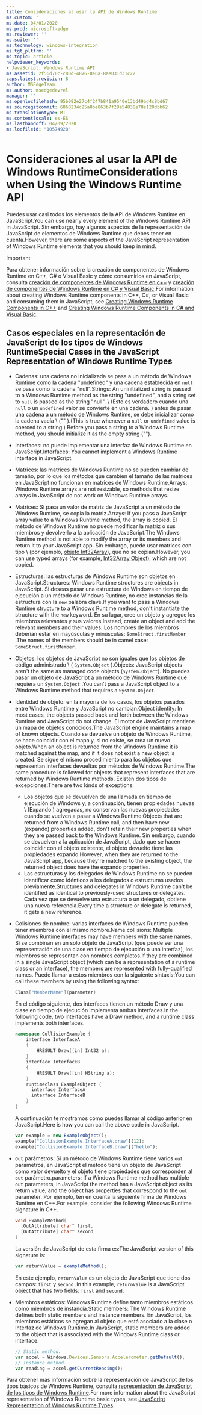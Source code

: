 ```yaml
---
title: Consideraciones al usar la API de Windows Runtime
ms.custom: ''
ms.date: 04/01/2020
ms.prod: microsoft-edge
ms.reviewer: ''
ms.suite: ''
ms.technology: windows-integration
ms.tgt_pltfrm: ''
ms.topic: article
helpviewer_keywords:
- JavaScript, Windows Runtime API
ms.assetid: 2f56d70c-c80d-4876-8e6a-8ae031d31c22
caps.latest.revision: 8
author: MSEdgeTeam
ms.author: msedgedevrel
manager: ''
ms.openlocfilehash: 95b082e27c4f247b841a9540e13bd49bd4c8bd67
ms.sourcegitcommit: 6860234c25a8be863b7f29a54838e78e120dbb62
ms.translationtype: MT
ms.contentlocale: es-ES
ms.lasthandoff: 04/09/2020
ms.locfileid: "10574928"
---
```

# <span data-ttu-id="7be20-102">Consideraciones al usar la API de Windows Runtime</span><span class="sxs-lookup"><span data-stu-id="7be20-102">Considerations when Using the Windows Runtime API</span></span>  

<span data-ttu-id="7be20-103">Puedes usar casi todos los elementos de la API de Windows Runtime en JavaScript.</span><span class="sxs-lookup"><span data-stu-id="7be20-103">You can use nearly every element of the Windows Runtime API in JavaScript.</span></span>  <span data-ttu-id="7be20-104">Sin embargo, hay algunos aspectos de la representación de JavaScript de elementos de Windows Runtime que debes tener en cuenta.</span><span class="sxs-lookup"><span data-stu-id="7be20-104">However, there are some aspects of the JavaScript representation of Windows Runtime elements that you should keep in mind.</span></span>  

> [!IMPORTANT]
> <span data-ttu-id="7be20-105">Para obtener información sobre la creación de componentes de Windows Runtime en C++, C# o Visual Basic y cómo consumirlos en JavaScript, consulta [creación de componentes de Windows Runtime en c++][WindowsUwpComponentsCreatingCpp] y [creación de componentes de Windows Runtime en C# y Visual Basic][WindowsUwpComponentsCreatingCsharpVb].</span><span class="sxs-lookup"><span data-stu-id="7be20-105">For information about creating Windows Runtime components in C++, C#, or Visual Basic and consuming them in JavaScript, see [Creating Windows Runtime Components in C++][WindowsUwpComponentsCreatingCpp] and [Creating Windows Runtime Components in C# and Visual Basic][WindowsUwpComponentsCreatingCsharpVb].</span></span>  

## <span data-ttu-id="7be20-106">Casos especiales en la representación de JavaScript de los tipos de Windows Runtime</span><span class="sxs-lookup"><span data-stu-id="7be20-106">Special Cases in the JavaScript Representation of Windows Runtime Types</span></span>  

*   <span data-ttu-id="7be20-107">Cadenas: una cadena no inicializada se pasa a un método de Windows Runtime como la cadena "undefined" y una cadena establecida en `null` se pasa como la cadena "null".</span><span class="sxs-lookup"><span data-stu-id="7be20-107">Strings: An uninitialized string is passed to a Windows Runtime method as the string "undefined", and a string set to `null` is passed as the string "null".</span></span>  <span data-ttu-id="7be20-108">\ (Esto es verdadero cuando una `null` o un `undefined` valor se convierte en una cadena. \) antes de pasar una cadena a un método de Windows Runtime, se debe inicializar como la cadena vacía \ ("" \).</span><span class="sxs-lookup"><span data-stu-id="7be20-108">\(This is true whenever a `null` or `undefined` value is coerced to a string.\)  Before you pass a string to a Windows Runtime method, you should initialize it as the empty string \(""\).</span></span>  
*   <span data-ttu-id="7be20-109">Interfaces: no puede implementar una interfaz de Windows Runtime en JavaScript.</span><span class="sxs-lookup"><span data-stu-id="7be20-109">Interfaces: You cannot implement a Windows Runtime interface in JavaScript.</span></span>  
*   <span data-ttu-id="7be20-110">Matrices: las matrices de Windows Runtime no se pueden cambiar de tamaño, por lo que los métodos que cambien el tamaño de las matrices en JavaScript no funcionan en matrices de Windows Runtime.</span><span class="sxs-lookup"><span data-stu-id="7be20-110">Arrays: Windows Runtime arrays are not resizable, so methods that resize arrays in JavaScript do not work on Windows Runtime arrays.</span></span>  
*   <span data-ttu-id="7be20-111">Matrices: Si pasa un valor de matriz de JavaScript a un método de Windows Runtime, se copia la matriz.</span><span class="sxs-lookup"><span data-stu-id="7be20-111">Arrays: If you pass a JavaScript array value to a Windows Runtime method, the array is copied.</span></span>  <span data-ttu-id="7be20-112">El método de Windows Runtime no puede modificar la matriz o sus miembros y devolverlo a la aplicación de JavaScript.</span><span class="sxs-lookup"><span data-stu-id="7be20-112">The Windows Runtime method is not able to modify the array or its members and return it to your JavaScript app.</span></span>  <span data-ttu-id="7be20-113">Sin embargo, puede usar matrices con tipo \ (por ejemplo, [objeto Int32Array][MDNInt32array]\), que no se copian.</span><span class="sxs-lookup"><span data-stu-id="7be20-113">However, you can use typed arrays \(for example, [Int32Array Object][MDNInt32array]\), which are not copied.</span></span>  
*   <span data-ttu-id="7be20-114">Estructuras: las estructuras de Windows Runtime son objetos en JavaScript.</span><span class="sxs-lookup"><span data-stu-id="7be20-114">Structures: Windows Runtime structures are objects in JavaScript.</span></span>  <span data-ttu-id="7be20-115">Si deseas pasar una estructura de Windows en tiempo de ejecución a un método de Windows Runtime, no cree instancias de la estructura con la `new` palabra clave.</span><span class="sxs-lookup"><span data-stu-id="7be20-115">If you want to pass a Windows Runtime structure to a Windows Runtime method, don't instantiate the structure with the `new` keyword.</span></span>  <span data-ttu-id="7be20-116">En su lugar, cree un objeto y agregue los miembros relevantes y sus valores.</span><span class="sxs-lookup"><span data-stu-id="7be20-116">Instead, create an object and add the relevant members and their values.</span></span>  <span data-ttu-id="7be20-117">Los nombres de los miembros deberían estar en mayúsculas y minúsculas: `SomeStruct.firstMember` .</span><span class="sxs-lookup"><span data-stu-id="7be20-117">The names of the members should be in camel case: `SomeStruct.firstMember`.</span></span>  
*   <span data-ttu-id="7be20-118">Objetos: los objetos de JavaScript no son iguales que los objetos de código administrado \ ( `System.Object` \).</span><span class="sxs-lookup"><span data-stu-id="7be20-118">Objects: JavaScript objects aren't the same as managed code objects \(`System.Object`\).</span></span>  <span data-ttu-id="7be20-119">No puedes pasar un objeto de JavaScript a un método de Windows Runtime que requiera un `System.Object` .</span><span class="sxs-lookup"><span data-stu-id="7be20-119">You can't pass a JavaScript object to a Windows Runtime method that requires a `System.Object`.</span></span>  
*   <span data-ttu-id="7be20-120">Identidad de objeto: en la mayoría de los casos, los objetos pasados entre Windows Runtime y JavaScript no cambian.</span><span class="sxs-lookup"><span data-stu-id="7be20-120">Object identity: In most cases, the objects passed back and forth between the Windows Runtime and JavaScript do not change.</span></span>  <span data-ttu-id="7be20-121">El motor de JavaScript mantiene un mapa de objetos conocidos.</span><span class="sxs-lookup"><span data-stu-id="7be20-121">The JavaScript engine maintains a map of known objects.</span></span>  <span data-ttu-id="7be20-122">Cuando se devuelve un objeto de Windows Runtime, se hace coincidir con el mapa y, si no existe, se crea un nuevo objeto.</span><span class="sxs-lookup"><span data-stu-id="7be20-122">When an object is returned from the Windows Runtime it is matched against the map, and if it does not exist a new object is created.</span></span>  <span data-ttu-id="7be20-123">Se sigue el mismo procedimiento para los objetos que representan interfaces devueltas por métodos de Windows Runtime.</span><span class="sxs-lookup"><span data-stu-id="7be20-123">The same procedure is followed for objects that represent interfaces that are returned by Windows Runtime methods.</span></span>  <span data-ttu-id="7be20-124">Existen dos tipos de excepciones:</span><span class="sxs-lookup"><span data-stu-id="7be20-124">There are two kinds of exceptions:</span></span>  

    *   <span data-ttu-id="7be20-125">Los objetos que se devuelven de una llamada en tiempo de ejecución de Windows y, a continuación, tienen propiedades nuevas \ (Expando \) agregadas, no conservan las nuevas propiedades cuando se vuelven a pasar a Windows Runtime.</span><span class="sxs-lookup"><span data-stu-id="7be20-125">Objects that are returned from a Windows Runtime call, and then have new \(expando\) properties added, don't retain their new properties when they are passed back to the Windows Runtime.</span></span>  <span data-ttu-id="7be20-126">Sin embargo, cuando se devuelven a la aplicación de JavaScript, dado que se hacen coincidir con el objeto existente, el objeto devuelto tiene las propiedades expando.</span><span class="sxs-lookup"><span data-stu-id="7be20-126">However, when they are returned to the JavaScript app, because they're matched to the existing object, the returned object does have the expando properties.</span></span>  
    *   <span data-ttu-id="7be20-127">Las estructuras y los delegados de Windows Runtime no se pueden identificar como idénticos a los delegados o estructuras usados previamente.</span><span class="sxs-lookup"><span data-stu-id="7be20-127">Structures and delegates in Windows Runtime can't be identified as identical to previously-used structures or delegates.</span></span>  <span data-ttu-id="7be20-128">Cada vez que se devuelve una estructura o un delegado, obtiene una nueva referencia.</span><span class="sxs-lookup"><span data-stu-id="7be20-128">Every time a structure or delegate is returned, it gets a new reference.</span></span>  

*   <span data-ttu-id="7be20-129">Colisiones de nombre: varias interfaces de Windows Runtime pueden tener miembros con el mismo nombre.</span><span class="sxs-lookup"><span data-stu-id="7be20-129">Name collisions: Multiple Windows Runtime interfaces may have members with the same names.</span></span>  <span data-ttu-id="7be20-130">Si se combinan en un solo objeto de JavaScript (que puede ser una representación de una clase en tiempo de ejecución o una interfaz), los miembros se representan con nombres completos.</span><span class="sxs-lookup"><span data-stu-id="7be20-130">If they are combined in a single JavaScript object (which can be a representation of a runtime class or an interface), the members are represented with fully-qualified names.</span></span>  <span data-ttu-id="7be20-131">Puede llamar a estos miembros con la siguiente sintaxis:</span><span class="sxs-lookup"><span data-stu-id="7be20-131">You can call these members by using the following syntax:</span></span>  
    
    ```cpp
    Class["MemberName"](parameter)
    ```  
    
    <span data-ttu-id="7be20-132">En el código siguiente, dos interfaces tienen un método Draw y una clase en tiempo de ejecución implementa ambas interfaces.</span><span class="sxs-lookup"><span data-stu-id="7be20-132">In the following code, two interfaces have a Draw method, and a runtime class implements both interfaces.</span></span>  
    
    ```cpp
    namespace CollisionExample {
        interface InterfaceA
        {
            HRESULT Draw([in] Int32 a);
        }
        interface InterfaceB
        {
            HRESULT Draw([in] HString a);
        }
        runtimeclass ExampleObject {
          interface InterfaceA
          interface InterfaceB
        }
    }
    ```  
    
    <span data-ttu-id="7be20-133">A continuación te mostramos cómo puedes llamar al código anterior en JavaScript.</span><span class="sxs-lookup"><span data-stu-id="7be20-133">Here is how you can call the above code in JavaScript.</span></span>  
    
    ```javascript
    var example = new ExampleObject();
    example["CollisionExample.InterfaceA.draw"](12);
    example["CollisionExample.InterfaceB.draw"]("hello");
    ```  
    
*   `Out` <span data-ttu-id="7be20-134">parámetros: Si un método de Windows Runtime tiene varios `out` parámetros, en JavaScript el método tiene un objeto de JavaScript como valor devuelto y el objeto tiene propiedades que corresponden al `out` parámetro.</span><span class="sxs-lookup"><span data-stu-id="7be20-134">parameters: If a Windows Runtime method has multiple `out` parameters, in JavaScript the method has a JavaScript object as its return value, and the object has properties that correspond to the `out` parameter.</span></span>  <span data-ttu-id="7be20-135">Por ejemplo, ten en cuenta la siguiente firma de Windows Runtime en C++.</span><span class="sxs-lookup"><span data-stu-id="7be20-135">For example, consider the following Windows Runtime signature in C++.</span></span>  
    
    ```cpp
    void ExampleMethod(
      [OutAttribute] char^ first,
      [OutAttribute] char^ second
    )
    ```  
    
    <span data-ttu-id="7be20-136">La versión de JavaScript de esta firma es:</span><span class="sxs-lookup"><span data-stu-id="7be20-136">The JavaScript version of this signature is:</span></span>  
    
    ```javascript
    var returnValue = exampleMethod();
    ```  
    
    <span data-ttu-id="7be20-137">En este ejemplo, `returnValue` es un objeto de JavaScript que tiene dos campos: `first` y `second` .</span><span class="sxs-lookup"><span data-stu-id="7be20-137">In this example, `returnValue` is a JavaScript object that has two fields: `first` and `second`.</span></span>  
    
*   <span data-ttu-id="7be20-138">Miembros estáticos: Windows Runtime define tanto miembros estáticos como miembros de instancia.</span><span class="sxs-lookup"><span data-stu-id="7be20-138">Static members: The Windows Runtime defines both static members and instance members.</span></span>  <span data-ttu-id="7be20-139">En JavaScript, los miembros estáticos se agregan al objeto que está asociado a la clase o interfaz de Windows Runtime.</span><span class="sxs-lookup"><span data-stu-id="7be20-139">In JavaScript, static members are added to the object that is associated with the Windows Runtime class or interface.</span></span>  
    
    ```javascript
    // Static method.
    var accel = Windows.Devices.Sensors.Accelerometer.getDefault();
    // Instance method.
    var reading = accel.getCurrentReading();
    ```  
    
<span data-ttu-id="7be20-140">Para obtener más información sobre la representación de JavaScript de los tipos básicos de Windows Runtime, consulta [representación de JavaScript de los tipos de Windows Runtime][WindowsRuntimeJavascriptTypes].</span><span class="sxs-lookup"><span data-stu-id="7be20-140">For more information about the JavaScript representation of Windows Runtime basic types, see [JavaScript Representation of Windows Runtime Types][WindowsRuntimeJavascriptTypes].</span></span>  

<!-- image links -->  

<!-- links -->  
 
[WindowsRuntimeJavascriptTypes]: /microsoft-edge/windows-runtime/javascript-representation-of-windows-runtime-types "Representación de JavaScript de los tipos de Windows Runtime"

[WindowsUwpComponentsCreatingCpp]: /windows/uwp/winrt-components/creating-windows-runtime-components-in-cpp "Componentes de Windows Runtime con C++/CX"  
[WindowsUwpComponentsCreatingCsharpVb]: /windows/uwp/winrt-components/creating-windows-runtime-components-in-csharp-and-visual-basic "Componentes de Windows en tiempo de ejecución con C# y Visual Basic"  

[MDNInt32array]: https://developer.mozilla.org/docs/Web/JavaScript/Reference/Global_Objects/Int32Array "Int32Array | MDN"  